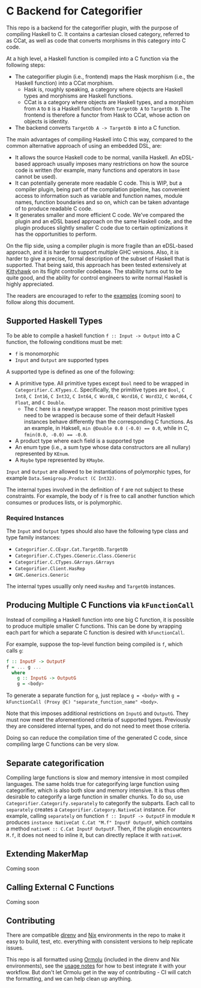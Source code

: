 # C Backend for Categorifier

This repo is a backend for the categorifier plugin, with the purpose of compiling Haskell
to C. It contains a cartesian closed category,
referred to as CCat, as well as code that converts morphisms in this category into C code.

At a high level, a Haskell function is compiled into a C function via the following steps:

- The categorifier plugin (i.e., frontend) maps the Hask morphism (i.e., the Haskell function)
  into a CCat morphism.
  - Hask is, roughly speaking, a category where objects are Haskell types and morphisms are
    Haskell functions.
  - CCat is a category where objects are Haskell types, and a morphism from `A` to `B` is a
    Haskell function from `TargetOb A` to `TargetOb B`. The frontend is therefore a functor
    from Hask to CCat, whose action on objects is identity.
- The backend converts `TargetOb A -> TargetOb B` into a C function.

The main advantages of compiling Haskell into C this way, compared to the common
alternative approach of using an embedded DSL, are:

- It allows the source Haskell code to be normal, vanilla Haskell. An eDSL-based
  approach usually imposes many restrictions on how the source code is written
  (for example, many functions and operators in `base` cannot be used).
- It can potentially generate more readable C code. This is WIP, but a compiler
  plugin, being part of the compilation pipeline, has convenient access to
  information such as variable and function names, module names, function boundaries
  and so on, which can be taken advantage of to produce readable C code.
- It generates smaller and more efficient C code. We've compared the plugin and
  an eDSL based approach on the same Haskell code, and the plugin produces slightly
  smaller C code due to certain optimizations it has the opportunities to perform.

On the flip side, using a compiler plugin is more fragile than an eDSL-based
approach, and it is harder to support multiple GHC versions. Also, it is harder to give
a precise, formal description of the subset of Haskell that is supported. That being said, this
approach has been tested extensively at [Kittyhawk](https://www.kittyhawk.aero/) on its flight
controller codebase. The stability turns out to be quite good, and the ability for control engineers
to write normal Haskell is highly appreciated.

The readers are encouraged to refer to the [examples](../examples) (coming soon) to follow along this document.

## Supported Haskell Types

To be able to compile a haskell function `f :: Input -> Output` into a C function, the
following conditions must be met:

- `f` is monomorphic
- `Input` and `Output` are supported types

A supported type is defined as one of the following:

- A primitive type. All primitive types except `Bool` need to be wrapped in `Categorifier.C.KTypes.C`.
  Specifically, the primitive types are `Bool`, `C Int8`, `C Int16`, `C Int32`,
  `C Int64`, `C Word8`, `C Word16`, `C Word32`, `C Word64`, `C Float`, and `C Double`.
  - The `C` here is a newtype wrapper. The reason most primitive types need to be wrapped is
    because some of their default Haskell instances behave differently than the corresponding
    C functions. As an example, in Haksell, `min @Double 0.0 (-0.0) == 0.0`, while in C,
    `fmin(0.0, -0.0) == -0.0`.
- A product type where each field is a supported type
- An enum type (i.e., a sum type whose data constructors are all nullary) represented by `KEnum`.
- A `Maybe` type represented by `KMaybe`.

`Input` and `Output` are allowed to be instantiations of polymorphic types, for example
`Data.Semigroup.Product (C Int32)`.

The internal types involved in the definition of `f` are not subject to these constraints.
For example, the body of `f` is free to call another function which consumes or
produces lists, or is polymorphic.

### Required Instances

The `Input` and `Output` types should also have the following type class and
type family instances:

- `Categorifier.C.CExpr.Cat.TargetOb.TargetOb`
- `Categorifier.C.CTypes.CGeneric.Class.CGeneric`
- `Categorifier.C.CTypes.GArrays.GArrays`
- `Categorifier.Client.HasRep`
- `GHC.Generics.Generic`

The internal types usuallly only need `HasRep` and `TargetOb` instances.

<!-- TODO: explain the following:
- How to write TargetOb instances
- How to use CG.AsBitfield
- ???
-->

## Producing Multiple C Functions via `kFunctionCall`

Instead of compiling a Haskell function into one big C function, it is possible to produce
multiple smaller C functions. This can be done by wrapping each part for which a separate
C function is desired with `kFunctionCall`.

For example, suppose the top-level function being compiled is `f`, which calls `g`:

```haskell
f :: InputF -> OutputF
f = ... g ...
  where
    g :: InputG -> OutputG
    g = <body>
```

To generate a separate function for `g`, just replace `g = <body>` with
`g = kFunctionCall (Proxy @C) "separate_function_name" <body>`.

Note that this imposes additional restrictions on `InputG` and `OutputG`. They must
now meet the aforementioned criteria of supported types. Previously they are considered
internal types, and do not need to meet those criteria.

Doing so can reduce the compilation time of the generated C code, since compiling large C
functions can be very slow.

## Separate categorification

Compiling large functions is slow and memory intensive in most compiled languages.
The same holds true for categorifying large function using categorifier, which is also both
slow and memory intensive. It is thus often desirable to categorify a large function in
smaller chunks. To do so, use `Categorifier.Categorify.separately` to categorify
the subparts. Each call to `separately` creates a `Categorifier.Category.NativeCat`
instance. For example, calling `separately` on function `f :: InputF -> OutputF` in
module `M` produces `instance NativeCat C.Cat "M.f" InputF OutputF`, which contains
a method `nativeK :: C.Cat InputF OutputF`. Then, if the plugin encounters `M.f`, it
does not need to inline it, but can directly replace it with `nativeK`.

## Extending MakerMap

Coming soon

## Calling External C Functions

Coming soon

## Contributing

There are compatible [direnv](https://direnv.net/) and [Nix](https://nixos.org/manual/nix/stable/) environments in the repo to make it easy to build, test, etc. everything with consistent versions to help replicate issues.

This repo is all formatted using [Ormolu](https://github.com/tweag/ormolu) (included in the direnv and Nix environments), see the [usage notes](https://github.com/tweag/ormolu#usage) for how to best integrate it with your workflow. But don't let Ormolu get in the way of contributing - CI will catch the formatting, and we can help clean up anything.
